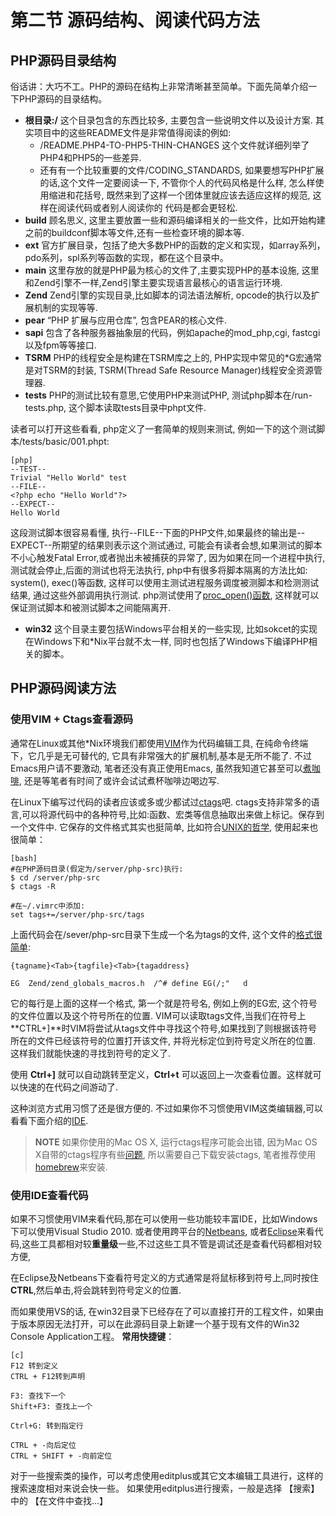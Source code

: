 # 第二节 源码结构、阅读代码方法

## PHP源码目录结构
  俗话讲：大巧不工。PHP的源码在结构上非常清晰甚至简单。下面先简单介绍一下PHP源码的目录结构。

* **根目录:/** 这个目录包含的东西比较多, 主要包含一些说明文件以及设计方案. 其实项目中的这些README文件是非常值得阅读的例如:
	- /README.PHP4-TO-PHP5-THIN-CHANGES 这个文件就详细列举了PHP4和PHP5的一些差异.
	- 还有有一个比较重要的文件/CODING_STANDARDS, 如果要想写PHP扩展的话,这个文件一定要阅读一下,
		不管你个人的代码风格是什么样, 怎么样使用缩进和花括号, 既然来到了这样一个团体里就应该去适应这样的规范, 这样在阅读代码或者别人阅读你的
		代码是都会更轻松. 
* **build** 顾名思义, 这里主要放置一些和源码编译相关的一些文件，比如开始构建之前的buildconf脚本等文件,还有一些检查环境的脚本等.
* **ext**   官方扩展目录，包括了绝大多数PHP的函数的定义和实现，如array系列，pdo系列，spl系列等函数的实现，都在这个目录中。
* **main**  这里存放的就是PHP最为核心的文件了,主要实现PHP的基本设施, 这里和Zend引擎不一样,Zend引擎主要实现语言最核心的语言运行环境.
* **Zend**  Zend引擎的实现目录,比如脚本的词法语法解析, opcode的执行以及扩展机制的实现等等.
* **pear**  “PHP 扩展与应用仓库”, 包含PEAR的核心文件.
* **sapi**  包含了各种服务器抽象层的代码，例如apache的mod_php,cgi, fastcgi以及fpm等等接口.
* **TSRM**  PHP的线程安全是构建在TSRM库之上的, PHP实现中常见的\*G宏通常是对TSRM的封装, TSRM(Thread Safe Resource Manager)线程安全资源管理器.
* **tests**  PHP的测试比较有意思,它使用PHP来测试PHP, 测试php脚本在/run-tests.php, 这个脚本读取tests目录中phpt文件.

读者可以打开这些看看, php定义了一套简单的规则来测试, 例如一下的这个测试脚本/tests/basic/001.phpt:

	[php]
	--TEST--
	Trivial "Hello World" test
	--FILE--
	<?php echo "Hello World"?>
	--EXPECT--
	Hello World

这段测试脚本很容易看懂, 执行--FILE--下面的PHP文件,如果最终的输出是--EXPECT--所期望的结果则表示这个测试通过, 可能会有读者会想,如果测试的脚本
不小心触发Fatal Error,或者抛出未被捕获的异常了, 因为如果在同一个进程中执行,测试就会停止,后面的测试也将无法执行, php中有很多将脚本隔离的方法比如:
system(), exec()等函数, 这样可以使用主测试进程服务调度被测脚本和检测测试结果, 通过这些外部调用执行测试.
php测试使用了[proc_open()函数](http://www.php.net/manual/en/function.proc-open.php), 这样就可以保证测试脚本和被测试脚本之间能隔离开.

* **win32**  这个目录主要包括Windows平台相关的一些实现, 比如sokcet的实现在Windows下和\*Nix平台就不太一样, 同时也包括了Windows下编译PHP相关的脚本。 

## PHP源码阅读方法
### 使用VIM + Ctags查看源码
通常在Linux或其他\*Nix环境我们都使用[VIM](http://www.vim.org/)作为代码编辑工具, 在纯命令终端下，它几乎是无可替代的, 它具有非常强大的扩展机制,基本是无所不能了.
不过Emacs用户请不要激动, 笔者还没有真正使用Emacs, 虽然我知道它甚至可以[煮咖啡](http://people.ku.edu/~syliu/shredderyin/emacs_power.html),
还是等笔者有时间了或许会试试煮杯咖啡边喝边写.

在Linux下编写过代码的读者应该或多或少都试过[ctags](http://ctags.sourceforge.net/)吧.
ctags支持非常多的语言,可以将源代码中的各种符号,比如:函数、宏类等信息抽取出来做上标记。保存到一个文件中.
它保存的文件格式其实也挺简单, 比如符合[UNIX的哲学](http://zh.wikipedia.org/zh/Unix%E5%93%B2%E5%AD%A6),
使用起来也很简单：

    [bash]
    #在PHP源码目录(假定为/server/php-src)执行:
    $ cd /server/php-src
    $ ctags -R

    #在~/.vimrc中添加:
    set tags+=/server/php-src/tags

上面代码会在/sever/php-src目录下生成一个名为tags的文件, 这个文件的[格式很简单](http://ctags.sourceforge.net/FORMAT):

	{tagname}<Tab>{tagfile}<Tab>{tagaddress}

	EG  Zend/zend_globals_macros.h  /^# define EG(/;"   d
它的每行是上面的这样一个格式, 第一个就是符号名, 例如上例的EG宏, 这个符号的文件位置以及这个符号所在的位置.
VIM可以读取tags文件,当我们在符号上**CTRL+]**时VIM将尝试从tags文件中寻找这个符号,如果找到了则根据该符号所在的文件已经该符号的位置打开该文件,
并将光标定位到符号定义所在的位置. 这样我们就能快速的寻找到符号的定义了.

使用 **Ctrl+]** 就可以自动跳转至定义，**Ctrl+t** 可以返回上一次查看位置。这样就可以快速的在代码之间游动了.

这种浏览方式用习惯了还是很方便的. 不过如果你不习惯使用VIM这类编辑器,可以看看下面介绍的[IDE](http://zh.wikipedia.org/wiki/%E9%9B%86%E6%88%90%E5%BC%80%E5%8F%91%E7%8E%AF%E5%A2%83).

>**NOTE**
>如果你使用的Mac OS X, 运行ctags程序可能会出错, 因为Mac OS X自带的ctags程序有些[问题](http://adamyoung.net/Exuberant-Ctags-OS-X),
>所以需要自己下载安装ctags, 笔者推荐使用[homebrew](https://github.com/mxcl/homebrew)来安装.


### 使用IDE查看代码
如果不习惯使用VIM来看代码,那在可以使用一些功能较丰富IDE，比如Windows下可以使用Visual Studio 2010. 或者使用跨平台的[Netbeans](http://www.netbeans.org/),
或者[Eclipse](http://www.eclipse.org/)来看代码,这些工具都相对较**重量级**一些,不过这些工具不管是调试还是查看代码都相对较方便,

在Eclipse及Netbeans下查看符号定义的方式通常是将鼠标移到符号上,同时按住**CTRL**,然后单击,将会跳转到符号定义的位置.

而如果使用VS的话, 在win32目录下已经存在了可以直接打开的工程文件，如果由于版本原因无法打开，可以在此源码目录上新建一个基于现有文件的Win32 Console Application工程。
**常用快捷键**：

    [c]
    F12 转到定义
    CTRL + F12转到声明

    F3: 查找下一个
    Shift+F3: 查找上一个

    Ctrl+G: 转到指定行

    CTRL + -向后定位
    CTRL + SHIFT + -向前定位

对于一些搜索类的操作，可以考虑使用editplus或其它文本编辑工具进行，这样的搜索速度相对来说会快一些。 
如果使用editplus进行搜索，一般是选择 【搜索】 中的 【在文件中查找...】

